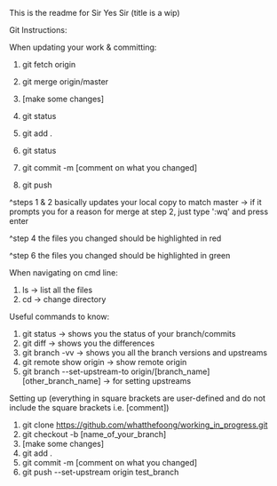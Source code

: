 This is the readme for Sir Yes Sir (title is a wip)

Git Instructions:

When updating your work & committing:
1. git fetch origin
2. git merge origin/master

3. [make some changes]
4. git status
5. git add .
6. git status
7. git commit -m [comment on what you changed]
8. git push

^steps 1 & 2 basically updates your local copy to match master -> if it prompts you for a reason for merge at step 2, just type ':wq' and press enter

^step 4 the files you changed should be highlighted in red

^step 6 the files you changed should be highlighted in green

When navigating on cmd line:
1. ls -> list all the files
2. cd -> change directory

Useful commands to know:
1. git status -> shows you the status of your branch/commits
2. git diff -> shows you the differences
3. git branch -vv -> shows you all the branch versions and upstreams
4. git remote show origin -> show remote origin
5. git branch --set-upstream-to origin/[branch_name] [other_branch_name] -> for setting upstreams

Setting up (everything in square brackets are user-defined and do not include the square brackets i.e. [comment])
1. git clone https://github.com/whatthefoong/working_in_progress.git
2. git checkout -b [name_of_your_branch]
3. [make some changes]
4. git add .
5. git commit -m [comment on what you changed]
6. git push --set-upstream origin test_branch
